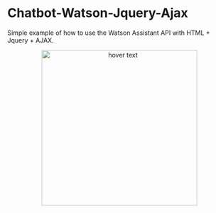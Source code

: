 # Chatbot-Watson-Jquery-Ajax
Simple example of how to use the Watson Assistant API with HTML + Jquery + AJAX.


<p align="center">
  <img src="https://i.imgur.com/PaZKcWT.png" width="350" title="hover text">
</p>

